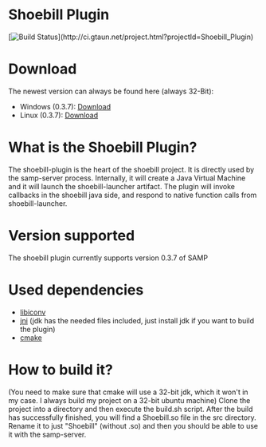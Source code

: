 # Shoebill Plugin

[![Build Status](http://ci.gtaun.net/app/rest/builds/buildType:(id:Shoebill_Plugin_Deploy)/statusIcon)](http://ci.gtaun.net/project.html?projectId=Shoebill_Plugin)

# Download

The newest version can always be found here (always 32-Bit):
- Windows (0.3.7): [Download](http://catboy5.bplaced.net/updater/binaries/Shoebill.dll)
- Linux (0.3.7): [Download](http://catboy5.bplaced.net/updater/binaries/Shoebill)

# What is the Shoebill Plugin?

The shoebill-plugin is the heart of the shoebill project. It is directly used by the samp-server process. Internally,
it will create a Java Virtual Machine and it will launch the shoebill-launcher artifact. The plugin will invoke
callbacks in the shoebill java side, and respond to native function calls from shoebill-launcher.

# Version supported

The shoebill plugin currently supports version 0.3.7 of SAMP

# Used dependencies

- [libiconv](https://www.gnu.org/software/libiconv/)
- [jni](http://en.wikipedia.org/wiki/Java_Native_Interface) (jdk has the needed files included, just install jdk if you want to build the plugin)
- [cmake](http://cmake.org)

# How to build it?
(You need to make sure that cmake will use a 32-bit jdk, which it won't in my case. I always build my project on a 32-bit ubuntu machine)
Clone the project into a directory and then execute the build.sh script.
After the build has successfully finished, you will find a Shoebill.so file in the src directory. Rename it to just "Shoebill" (without .so)
and then you should be able to use it with the samp-server.
